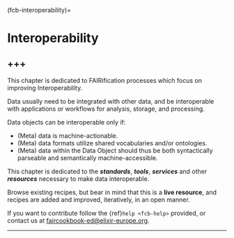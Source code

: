 (fcb-interoperability)=
# Interoperability

+++
---

This chapter is dedicated to FAIRification processes which focus on improving Interoperability.

Data usually need to be integrated with other data, and be interoperable with applications or workflows for analysis, storage, and processing.

Data objects can be interoperable only if:
- (Meta) data is machine-actionable.
- (Meta) data formats utilize shared vocabularies and/or ontologies.
- (Meta) data within the Data Object should thus be both syntactically parseable and semantically machine-accessible.

This chapter is dedicated to the ***standards***, ***tools***, ***services*** and other ***resources*** necessary to make data interoperable.

Browse existing recipes, but bear in mind that this is a **live resource**, and recipes are added and improved, iteratively, in an open manner.

If you want to contribute follow the {ref}`help <fcb-help>` provided, or contact us at [faircookbook-ed@elixir-europe.org](mailto:faircookbook-ed@elixir-europe.org).

---


